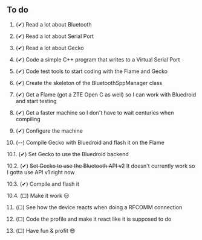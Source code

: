 To do
---

1. (✔) Read a lot about Bluetooth

2. (✔) Read a lot about Serial Port

3. (✔) Read a lot about Gecko

4. (✔) Code a simple C++ program that writes to a Virtual Serial Port

5. (✔) Code test tools to start coding with the Flame and Gecko

6. (✔) Create the skeleton of the BluetoothSppManager class

7. (✔) Get a Flame (got a ZTE Open C as well) so I 
can work with Bluedroid and start testing

8. (✔) Get a faster machine so I don't have to wait 
centuries when compiling

9. (✔) Configure the machine

10. (--) Compile Gecko with Bluedroid and flash it on 
the Flame

  10.1. (✔) Set Gecko to use the Bluedroid backend

  10.2. (✔) ~~Set Gecko to use the Bluetooth API v2~~ It doesn't currently 
work so I gotta use API v1 right now

  10.3. (✔) Compile and flash it

  10.4. (☐) Make it work :unamused:

11. (☐) See how the device reacts when doing a RFCOMM 
connection

12. (☐) Code the profile and make it react like it is 
supposed to do

13. (☐) Have fun & profit :sunglasses: 
